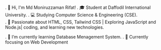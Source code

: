 . 👋 Hi, I'm Md Moniruzzaman Rifat!
. 🎓 Student at Daffodil International University.
. 💻 Studying Computer Science & Engineering (CSE).  
. 🚀 Passionate about HTML, CSS, Tailwind CSS | Exploring JavaScript and Node.js| coding, and learning new technologies. 
 
. 🌱 I’m currently learning Database Menagement System.
. 🔭 Currently focusing on Web Development
